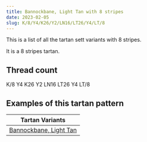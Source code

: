 ```yaml
---
title: Bannockbane, Light Tan with 8 stripes
date: 2023-02-05
slug: K/8/Y4/K26/Y2/LN16/LT26/Y4/LT/8
---
```

This is a list of all the tartan sett variants with 8 stripes.

It is a 8 stripes tartan.


## Thread count
K/8 Y4 K26 Y2 LN16 LT26 Y4 LT/8

## Examples of this tartan pattern

| Tartan Variants |
|---------------|
| [Bannockbane, Light Tan](/variants/k/8/y4/k26/y2/ln16/lt26/y4/lt/8-k000000-lne0e0e0-lt906030-yf0c000)||
